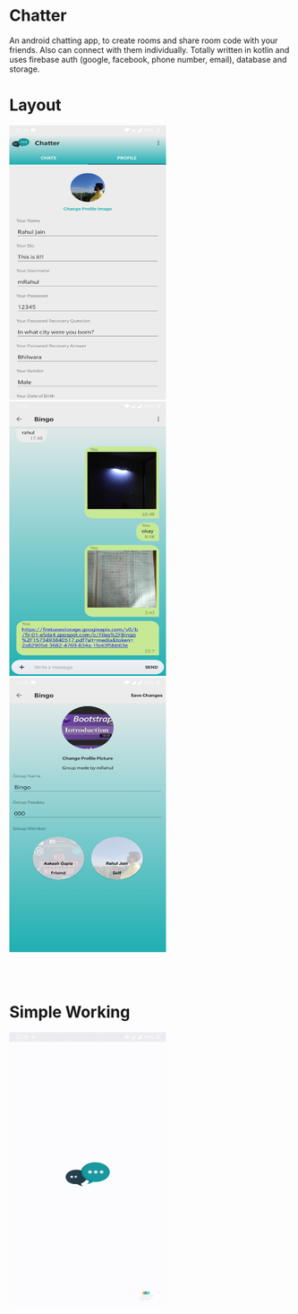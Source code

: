 # Chatter
An android chatting app, to create rooms and share room code with your friends. Also can connect with them individually. Totally written in kotlin and uses firebase auth (google, facebook, phone number, email), database and storage.
<h1>Layout</h1>
<p>
<img src="https://github.com/mRahulJain/Chatter/blob/master/app/media/Screenshot_20191111-233154.jpg" width="280" height="490"/>
<img src="https://github.com/mRahulJain/Chatter/blob/master/app/media/Screenshot_20191111-233148.jpg" width="280" height="490"/>
<img src="https://github.com/mRahulJain/Chatter/blob/master/app/media/Screenshot_20191111-233201.jpg" width="280" height="490"/>
</p>
<br><br>
<h1>Simple Working</h1>
<p>
<img src="https://github.com/mRahulJain/Chatter/blob/master/app/media/GifMaker_highquality.gif" width="280" height="490"/>
</p>